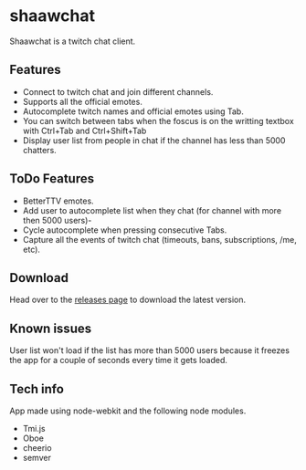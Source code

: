 # shaawchat
Shaawchat is a twitch chat client.


## Features

* Connect to twitch chat and join different channels.
* Supports all the official emotes.
* Autocomplete twitch names and official emotes using Tab.
* You can switch between tabs when the foscus is on the writting textbox with Ctrl+Tab and Ctrl+Shift+Tab
* Display user list from people in chat if the channel has less than 5000 chatters.

## ToDo Features

* BetterTTV emotes.
* Add user to autocomplete list when they chat (for channel with more then 5000 users)-
* Cycle autocomplete when pressing consecutive Tabs.
* Capture all the events of twitch chat (timeouts, bans, subscriptions, /me, etc).

## Download

Head over to the [releases page](https://github.com/shaaw/shaawchat/releases) to download the latest version.


## Known issues

User list won't load if the list has more than 5000 users because it freezes the app for a couple of seconds every time it gets loaded.


## Tech info

App made using node-webkit and the following node modules.

* Tmi.js
* Oboe
* cheerio
* semver
